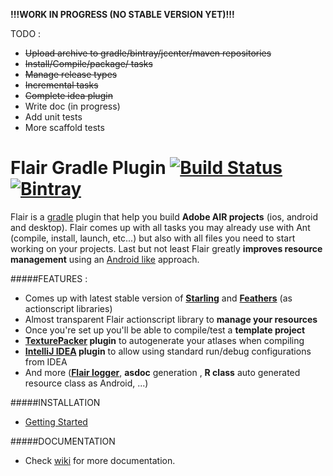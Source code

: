 **!!!WORK IN PROGRESS (NO STABLE VERSION YET)!!!**

TODO :
* ~~Upload archive to gradle/bintray/jcenter/maven repositories~~
* ~~Install/Compile/package/ tasks~~
* ~~Manage release types~~
* ~~Incremental tasks~~
* ~~Complete idea plugin~~
* Write doc (in progress)
* Add unit tests
* More scaffold tests

# Flair Gradle Plugin [![Build Status](https://travis-ci.org/SamYStudiO/flair-gradle-plugin.svg?branch=master)](https://travis-ci.org/SamYStudiO/flair-gradle-plugin)[![Bintray](https://img.shields.io/bintray/v/samystudio/maven/flair-gradle-plugin.svg?style=flat-square)](https://bintray.com/samystudio/maven/flair-gradle-plugin)
Flair is a [gradle](http://gradle.org/) plugin that help you build **Adobe AIR projects** (ios, android and desktop). Flair comes up with all tasks you may already use with Ant (compile, install, launch, etc...) but also with all files you need to start working on your projects. Last but not least Flair greatly **improves resource management** using an [Android like](http://developer.android.com/guide/topics/resources/providing-resources.html) approach.

#####FEATURES :
* Comes up with latest stable version of **[Starling](https://github.com/Gamua/Starling-Framework)** and **[Feathers](https://github.com/BowlerHatLLC/feathers)** (as actionscript libraries)
* Almost transparent Flair actionscript library to **manage your resources**
* Once you're set up you'll be able to compile/test a **template project**
* **[TexturePacker](https://www.codeandweb.com/texturepacker) plugin** to autogenerate your atlases when compiling
* **[IntelliJ IDEA](https://www.jetbrains.com/idea/) plugin** to allow using standard run/debug configurations from IDEA
* And more ([**Flair logger**](https://github.com/SamYStudiO/flair-logger), **asdoc** generation , **R class** auto generated resource class as Android, ...)

#####INSTALLATION
* [Getting Started](https://github.com/SamYStudiO/flair-gradle-plugin/wiki/Getting-Started)

#####DOCUMENTATION
* Check [wiki](https://github.com/SamYStudiO/flair-gradle-plugin/wiki) for more documentation.


